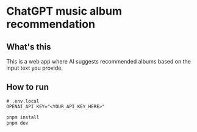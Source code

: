 # ChatGPT music album recommendation

## What's this

This is a web app where AI suggests recommended albums based on the input text you provide.

## How to run

```env
# .env.local
OPENAI_API_KEY="<YOUR_API_KEY_HERE>"
```

```sh
pnpm install
pnpm dev
```
